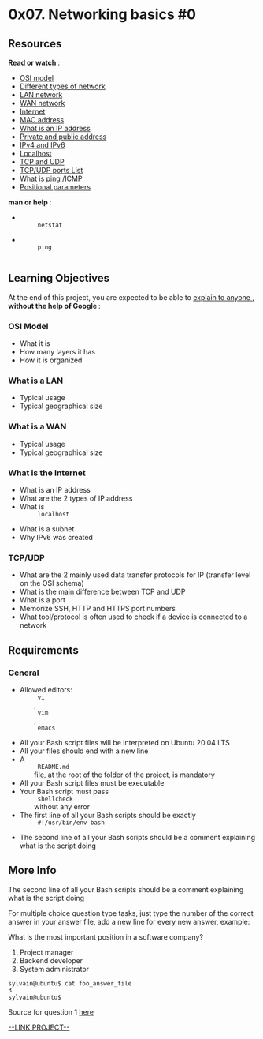 # 0x07. Networking basics #0

<html>
<div class="panel panel-default" id="project-description">
 <div class="panel-body">
  <h2>
   Resources
  </h2>
  <p>
   <strong>
    Read or watch
   </strong>
   :
  </p>
  <ul>
   <li>
    <a href="https://en.wikipedia.org/wiki/OSI_model" target="_blank" title="OSI model">
     OSI model
    </a>
   </li>
   <li>
    <a href="https://www.lifewire.com/lans-wans-and-other-area-networks-817376" target="_blank" title="Different types of network">
     Different types of network
    </a>
   </li>
   <li>
    <a href="https://en.wikipedia.org/wiki/Local_area_network" target="_blank" title="LAN network">
     LAN network
    </a>
   </li>
   <li>
    <a href="https://en.wikipedia.org/wiki/Wide_area_network" target="_blank" title="WAN network">
     WAN network
    </a>
   </li>
   <li>
    <a href="https://en.wikipedia.org/wiki/Internet" target="_blank" title="Internet">
     Internet
    </a>
   </li>
   <li>
    <a href="https://whatismyipaddress.com/mac-address" target="_blank" title="MAC address">
     MAC address
    </a>
   </li>
   <li>
    <a href="https://www.bleepingcomputer.com/tutorials/ip-addresses-explained/" target="_blank" title="What is an IP address">
     What is an IP address
    </a>
   </li>
   <li>
    <a href="https://www.iplocation.net/public-vs-private-ip-address" target="_blank" title="Private and public address">
     Private and public address
    </a>
   </li>
   <li>
    <a href="https://www.webopedia.com/insights/ipv6-ipv4-difference/" target="_blank" title="IPv4 and IPv6">
     IPv4 and IPv6
    </a>
   </li>
   <li>
    <a href="https://en.wikipedia.org/wiki/Localhost" target="_blank" title="Localhost">
     Localhost
    </a>
   </li>
   <li>
    <a href="https://www.howtogeek.com/190014/htg-explains-what-is-the-difference-between-tcp-and-udp/" target="_blank" title="TCP and UDP">
     TCP and UDP
    </a>
   </li>
   <li>
    <a href="https://en.wikipedia.org/wiki/List_of_TCP_and_UDP_port_numbers" target="_blank" title="TCP/UDP ports List">
     TCP/UDP ports List
    </a>
   </li>
   <li>
    <a href="https://en.wikipedia.org/wiki/Ping_%28networking_utility%29" target="_blank" title="What is ping /ICMP">
     What is ping /ICMP
    </a>
   </li>
   <li>
    <a href="https://wiki.bash-hackers.org/scripting/posparams" target="_blank" title="Positional parameters">
     Positional parameters
    </a>
   </li>
  </ul>
  <p>
   <strong>
    man or help
   </strong>
   :
  </p>
  <ul>
   <li>
    <code>
     netstat
    </code>
   </li>
   <li>
    <code>
     ping
    </code>
   </li>
  </ul>
  <h2>
   Learning Objectives
  </h2>
  <p>
   At the end of this project, you are expected to be able to
   <a href="https://fs.blog/feynman-learning-technique/" target="_blank" title="explain to anyone">
    explain to anyone
   </a>
   ,
   <strong>
    without the help of Google
   </strong>
   :
  </p>
  <h3>
   OSI Model
  </h3>
  <ul>
   <li>
    What it is
   </li>
   <li>
    How many layers it has
   </li>
   <li>
    How it is organized
   </li>
  </ul>
  <h3>
   What is a LAN
  </h3>
  <ul>
   <li>
    Typical usage
   </li>
   <li>
    Typical geographical size
   </li>
  </ul>
  <h3>
   What is a WAN
  </h3>
  <ul>
   <li>
    Typical usage
   </li>
   <li>
    Typical geographical size
   </li>
  </ul>
  <h3>
   What is the Internet
  </h3>
  <ul>
   <li>
    What is an IP address
   </li>
   <li>
    What are the 2 types of IP address
   </li>
   <li>
    What is
    <code>
     localhost
    </code>
   </li>
   <li>
    What is a subnet
   </li>
   <li>
    Why IPv6 was created
   </li>
  </ul>
  <h3>
   TCP/UDP
  </h3>
  <ul>
   <li>
    What are the 2 mainly used data transfer protocols for IP (transfer level on the OSI schema)
   </li>
   <li>
    What is the main difference between TCP and UDP
   </li>
   <li>
    What is a port
   </li>
   <li>
    Memorize SSH, HTTP and HTTPS port numbers
   </li>
   <li>
    What tool/protocol is often used to check if a device is connected to a network
   </li>
  </ul>
  <h2>
   Requirements
  </h2>
  <h3>
   General
  </h3>
  <ul>
   <li>
    Allowed editors:
    <code>
     vi
    </code>
    ,
    <code>
     vim
    </code>
    ,
    <code>
     emacs
    </code>
   </li>
   <li>
    All your Bash script files will be interpreted on Ubuntu 20.04 LTS
   </li>
   <li>
    All your files should end with a new line
   </li>
   <li>
    A
    <code>
     README.md
    </code>
    file, at the root of the folder of the project, is mandatory
   </li>
   <li>
    All your Bash script files must be executable
   </li>
   <li>
    Your Bash script must pass
    <code>
     shellcheck
    </code>
    without any error
   </li>
   <li>
    The first line of all your Bash scripts should be exactly
    <code>
     #!/usr/bin/env bash
    </code>
   </li>
   <li>
    The second line of all your Bash scripts should be a comment explaining what is the script doing
   </li>
  </ul>
  <h2>
   More Info
  </h2>
  <p>
   The second line of all your Bash scripts should be a comment explaining what is the script doing
  </p>
  <p>
   For multiple choice question type tasks, just type the number of the correct answer in your answer file, add a new line for every new answer, example:
  </p>
  <p>
   What is the most important position in a software company?
  </p>
  <ol>
   <li>
    Project manager
   </li>
   <li>
    Backend developer
   </li>
   <li>
    System administrator
   </li>
  </ol>
  <pre><code>sylvain@ubuntu$ cat foo_answer_file
3
sylvain@ubuntu$
</code></pre>
  <p>
   Source for question 1
   <a href="https://twitter.com/devopsreact/status/831922429215662080" target="_blank" title="here">
    here
   </a>
  </p>
 </div>
</div>

[--LINK PROJECT--](https://intranet.hbtn.io/projects/259)
</html>